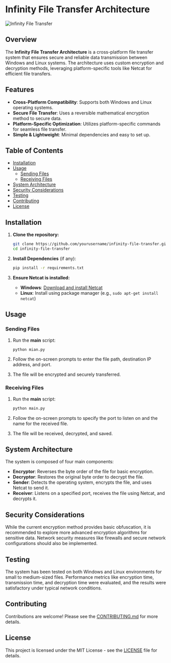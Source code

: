 # Infinity File Transfer Architecture

![Infinity File Transfer](https://your-image-link-here.com/banner.png)

## Overview

The **Infinity File Transfer Architecture** is a cross-platform file transfer system that ensures secure and reliable data transmission between Windows and Linux systems. The architecture uses custom encryption and decryption methods, leveraging platform-specific tools like Netcat for efficient file transfers.

## Features

- **Cross-Platform Compatibility**: Supports both Windows and Linux operating systems.
- **Secure File Transfer**: Uses a reversible mathematical encryption method to secure data.
- **Platform-Specific Optimization**: Utilizes platform-specific commands for seamless file transfer.
- **Simple & Lightweight**: Minimal dependencies and easy to set up.

## Table of Contents

- [Installation](#installation)
- [Usage](#usage)
  - [Sending Files](#sending-files)
  - [Receiving Files](#receiving-files)
- [System Architecture](#system-architecture)
- [Security Considerations](#security-considerations)
- [Testing](#testing)
- [Contributing](#contributing)
- [License](#license)

## Installation

1. **Clone the repository:**

    ```bash
    git clone https://github.com/yourusername/infinity-file-transfer.git
    cd infinity-file-transfer
    ```

2. **Install Dependencies** (if any):

    ```bash
    pip install -r requirements.txt
    ```

3. **Ensure Netcat is installed:**

    - **Windows**: [Download and install Netcat](https://nmap.org/ncat/)
    - **Linux**: Install using package manager (e.g., `sudo apt-get install netcat`)

## Usage

### Sending Files

1. Run the **main** script:

    ```bash
    python mian.py
    ```

2. Follow the on-screen prompts to enter the file path, destination IP address, and port.

3. The file will be encrypted and securely transferred.

### Receiving Files

1. Run the **main** script:

    ```bash
    python main.py
    ```

2. Follow the on-screen prompts to specify the port to listen on and the name for the received file.

3. The file will be received, decrypted, and saved.

## System Architecture

The system is composed of four main components:

- **Encryptor**: Reverses the byte order of the file for basic encryption.
- **Decryptor**: Restores the original byte order to decrypt the file.
- **Sender**: Detects the operating system, encrypts the file, and uses Netcat to send it.
- **Receiver**: Listens on a specified port, receives the file using Netcat, and decrypts it.


## Security Considerations

While the current encryption method provides basic obfuscation, it is recommended to explore more advanced encryption algorithms for sensitive data. Network security measures like firewalls and secure network configurations should also be implemented.

## Testing

The system has been tested on both Windows and Linux environments for small to medium-sized files. Performance metrics like encryption time, transmission time, and decryption time were evaluated, and the results were satisfactory under typical network conditions.

## Contributing

Contributions are welcome! Please see the [CONTRIBUTING.md](CONTRIBUTING.md) for more details.

## License

This project is licensed under the MIT License - see the [LICENSE](LICENSE) file for details.
